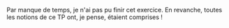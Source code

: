 Par manque de temps, je n'ai pas pu finir cet exercice. En revanche, toutes les notions de ce TP ont, je pense, étaient
comprises !
